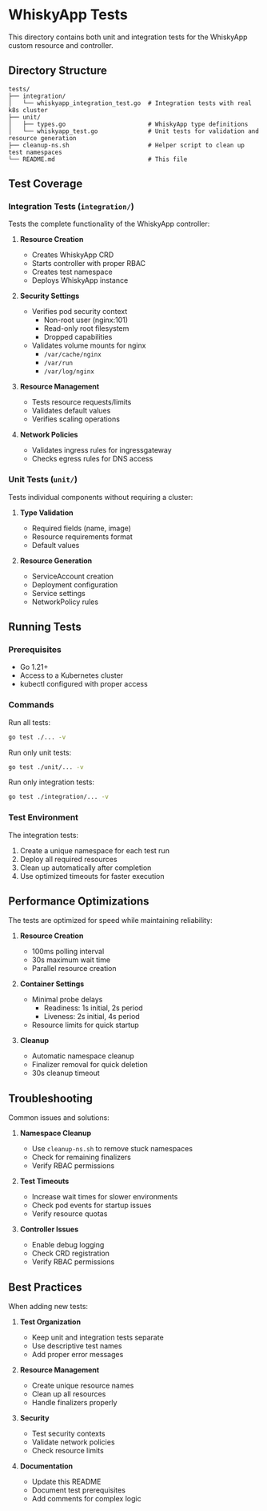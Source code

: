 # WhiskyApp Tests

This directory contains both unit and integration tests for the WhiskyApp custom resource and controller.

## Directory Structure

```
tests/
├── integration/
│   └── whiskyapp_integration_test.go  # Integration tests with real k8s cluster
├── unit/
│   ├── types.go                       # WhiskyApp type definitions
│   └── whiskyapp_test.go              # Unit tests for validation and resource generation
├── cleanup-ns.sh                      # Helper script to clean up test namespaces
└── README.md                          # This file
```

## Test Coverage

### Integration Tests (`integration/`)
Tests the complete functionality of the WhiskyApp controller:

1. **Resource Creation**
   - Creates WhiskyApp CRD
   - Starts controller with proper RBAC
   - Creates test namespace
   - Deploys WhiskyApp instance

2. **Security Settings**
   - Verifies pod security context
     - Non-root user (nginx:101)
     - Read-only root filesystem
     - Dropped capabilities
   - Validates volume mounts for nginx
     - `/var/cache/nginx`
     - `/var/run`
     - `/var/log/nginx`

3. **Resource Management**
   - Tests resource requests/limits
   - Validates default values
   - Verifies scaling operations

4. **Network Policies**
   - Validates ingress rules for ingressgateway
   - Checks egress rules for DNS access

### Unit Tests (`unit/`)
Tests individual components without requiring a cluster:

1. **Type Validation**
   - Required fields (name, image)
   - Resource requirements format
   - Default values

2. **Resource Generation**
   - ServiceAccount creation
   - Deployment configuration
   - Service settings
   - NetworkPolicy rules

## Running Tests

### Prerequisites
- Go 1.21+
- Access to a Kubernetes cluster
- kubectl configured with proper access

### Commands

Run all tests:
```bash
go test ./... -v
```

Run only unit tests:
```bash
go test ./unit/... -v
```

Run only integration tests:
```bash
go test ./integration/... -v
```

### Test Environment

The integration tests:
1. Create a unique namespace for each test run
2. Deploy all required resources
3. Clean up automatically after completion
4. Use optimized timeouts for faster execution

## Performance Optimizations

The tests are optimized for speed while maintaining reliability:

1. **Resource Creation**
   - 100ms polling interval
   - 30s maximum wait time
   - Parallel resource creation

2. **Container Settings**
   - Minimal probe delays
     - Readiness: 1s initial, 2s period
     - Liveness: 2s initial, 4s period
   - Resource limits for quick startup

3. **Cleanup**
   - Automatic namespace cleanup
   - Finalizer removal for quick deletion
   - 30s cleanup timeout

## Troubleshooting

Common issues and solutions:

1. **Namespace Cleanup**
   - Use `cleanup-ns.sh` to remove stuck namespaces
   - Check for remaining finalizers
   - Verify RBAC permissions

2. **Test Timeouts**
   - Increase wait times for slower environments
   - Check pod events for startup issues
   - Verify resource quotas

3. **Controller Issues**
   - Enable debug logging
   - Check CRD registration
   - Verify RBAC permissions

## Best Practices

When adding new tests:

1. **Test Organization**
   - Keep unit and integration tests separate
   - Use descriptive test names
   - Add proper error messages

2. **Resource Management**
   - Create unique resource names
   - Clean up all resources
   - Handle finalizers properly

3. **Security**
   - Test security contexts
   - Validate network policies
   - Check resource limits

4. **Documentation**
   - Update this README
   - Document test prerequisites
   - Add comments for complex logic 